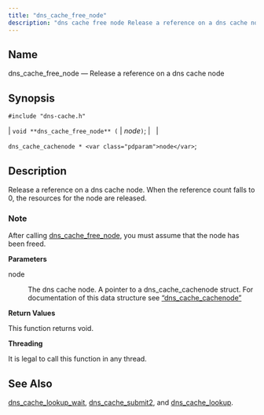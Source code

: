 ```yaml
---
title: "dns_cache_free_node"
description: "dns cache free node Release a reference on a dns cache node void dns cache free node node dns cache cachenode node Release a reference on a dns cache node When the reference count falls to 0 the resources for the node are released After calling dns cache free node..."
---
```


<a name="apis.dns_cache_free_node"></a> 
## Name

dns_cache_free_node — Release a reference on a dns cache node

## Synopsis

`#include "dns-cache.h"`

| `void **dns_cache_free_node** (` | <var class="pdparam">node</var>`)`; |   |

`dns_cache_cachenode * <var class="pdparam">node</var>`;<a name="idp50468944"></a> 
## Description

Release a reference on a dns cache node. When the reference count falls to 0, the resources for the node are released.

### Note

After calling [dns_cache_free_node](/momentum/3/3-api/apis-dns-cache-free-node), you must assume that the node has been freed.

**<a name="idp50471776"></a> Parameters**

<dl class="variablelist">

<dt>node</dt>

<dd>

The dns cache node. A pointer to a dns_cache_cachenode struct. For documentation of this data structure see [“dns_cache_cachenode”](/momentum/3/3-api/structs-dns-cache-cachenode)

</dd>

</dl>

**<a name="idp50475184"></a> Return Values**

This function returns void.

**<a name="idp50476096"></a> Threading**

It is legal to call this function in any thread.

<a name="idp50477200"></a> 
## See Also

[dns_cache_lookup_wait](/momentum/3/3-api/apis-dns-cache-lookup-wait), [dns_cache_submit2](/momentum/3/3-api/apis-dns-cache-submit-2), and [dns_cache_lookup](/momentum/3/3-api/apis-dns-cache-lookup).